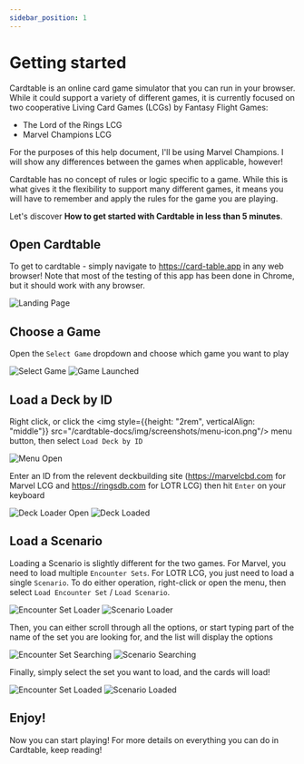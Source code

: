 ```yaml
---
sidebar_position: 1
---
```


# Getting started

Cardtable is an online card game simulator that you can run in your browser. While it could support a variety of different games, it is currently focused on two cooperative Living Card Games (LCGs) by Fantasy Flight Games:

- The Lord of the Rings LCG
- Marvel Champions LCG

For the purposes of this help document, I'll be using Marvel Champions. I will show any differences between the games when applicable, however!

Cardtable has no concept of rules or logic specific to a game. While this is what gives it the flexibility to support many different games, it means you will have to remember and apply the rules for the game you are playing.

Let's discover **How to get started with Cardtable in less than 5 minutes**.

## Open Cardtable

To get to cardtable - simply navigate to https://card-table.app in any web browser! Note that most of the testing of this app has been done in Chrome, but it should work with any browser.

![Landing Page](/img/screenshots/landing.png)

## Choose a Game

Open the `Select Game` dropdown and choose which game you want to play

![Select Game](/img/screenshots/select-game.png)
![Game Launched](/img/screenshots/mc/mc-base.png)

## Load a Deck by ID

Right click, or click the <img style={{height: "2rem", verticalAlign: "middle"}} src="/cardtable-docs/img/screenshots/menu-icon.png"/> menu button, then select `Load Deck by ID`

![Menu Open](/img/screenshots/mc/mc-menu-open.png)

Enter an ID from the relevent deckbuilding site (https://marvelcbd.com for Marvel LCG and https://ringsdb.com for LOTR LCG) then hit `Enter` on your keyboard

![Deck Loader Open](/img/screenshots/mc/mc-loading-deck.png)
![Deck Loaded](/img/screenshots/mc/mc-deck-loaded.png)

## Load a Scenario

Loading a Scenario is slightly different for the two games. For Marvel, you need to load multiple `Encounter Sets`. For LOTR LCG, you just need to load a single `Scenario`. To do either operation, right-click or open the menu, then select `Load Encounter Set` / `Load Scenario`.

![Encounter Set Loader](/img/screenshots/mc/mc-load-encounter.png)
![Scenario Loader](/img/screenshots/lotr/lotr-load-encounter.png)

Then, you can either scroll through all the options, or start typing part of the name of the set you are looking for, and the list will display the options

![Encounter Set Searching](/img/screenshots/mc/mc-encounter-search.png)
![Scenario Searching](/img/screenshots/lotr/lotr-encounter-search.png)

Finally, simply select the set you want to load, and the cards will load!

![Encounter Set Loaded](/img/screenshots/mc/mc-encounter-loaded.png)
![Scenario Loaded](/img/screenshots/lotr/lotr-encounter-loaded.png)

## Enjoy!

Now you can start playing! For more details on everything you can do in Cardtable, keep reading!
